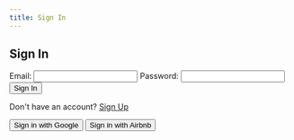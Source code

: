 ```yaml
---
title: Sign In
---
```


<div id="auth-container">
  <!-- Login Form -->
  <form id="login-form" onsubmit="event.preventDefault(); logIn();">
    <h2>Sign In</h2>
    <label for="email-login">Email:</label>
    <input type="email" id="email-login" required />
    <label for="password-login">Password:</label>
    <input type="password" id="password-login" required />
    <button type="submit">Sign In</button>
    <p>
      Don't have an account?
      <a href="#" onclick="showSignUpForm(); return false;">Sign Up</a>
    </p>
    <div style="margin-top: 1em;">
      <button type="button" onclick="signInWithGoogle()">Sign in with Google</button>
      <button type="button" onclick="signInWithAirbnb()">Sign in with Airbnb</button>
    </div>
  </form>

  <!-- Signup Form (hidden by default) -->
  <form id="signup-form" style="display:none;" onsubmit="event.preventDefault(); signUp();">
    <h2>Sign Up</h2>
    <label for="email-signup">Email:</label>
    <input type="email" id="email-signup" required />
    <label for="password-signup">Password:</label>
    <input type="password" id="password-signup" required />
    <button type="submit">Sign Up</button>
    <p>
      Already have an account?
      <a href="#" onclick="showLoginForm(); return false;">Sign In</a>
    </p>
    <div style="margin-top: 1em;">
      <button type="button" onclick="signInWithGoogle()">Sign up with Google</button>
      <button type="button" onclick="signInWithAirbnb()">Sign up with Airbnb</button>
    </div>
  </form>
</div>

<script src="/src/utils/indexer/app.js"></script>
<script>
function showSignUpForm() {
  document.getElementById('login-form').style.display = 'none';
  document.getElementById('signup-form').style.display = 'block';
}
function showLoginForm() {
  document.getElementById('signup-form').style.display = 'none';
  document.getElementById('login-form').style.display = 'block';
}
function signInWithGoogle() {
  alert('Google sign-in is not implemented yet.');
}
function signInWithAirbnb() {
  alert('Airbnb sign-in is not implemented yet.');
}

// PATCH: Override the signUp and logIn functions to use correct IDs
async function signUp() {
  const email = document.getElementById("email-signup").value;
  const password = document.getElementById("password-signup").value;
  const response = await fetch("https://script.google.com/macros/s/AKfycbyugBT5A2vtbLC-j3kir_LCLRNw8KJMXtwS1_xaKOUcld2cIRDBkO91cbEtN691ENWY/exec", {
    method: "POST",
    headers: {"Content-Type": "application/json"},
    body: JSON.stringify({ action: "signUp", email, password }),
  });
  const result = await response.json();
  alert(result.message);
}
async function logIn() {
  const email = document.getElementById("email-login").value;
  const password = document.getElementById("password-login").value;
  const response = await fetch("https://script.google.com/macros/s/AKfycbyugBT5A2vtbLC-j3kir_LCLRNw8KJMXtwS1_xaKOUcld2cIRDBkO91cbEtN691ENWY/exec", {
    method: "POST",
    headers: {"Content-Type": "application/json"},
    body: JSON.stringify({ action: "logIn", email, password }),
  });
  const result = await response.json();
  if (result.success) {
    alert("Login successful!");
    // window.location = "/"; // Uncomment to redirect
  } else {
    alert(result.message);
  }
}
</script>
